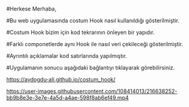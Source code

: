 
#Herkese Merhaba,

#Bu web uygulamasında costum Hook nasıl kullanıldığı gösterilmiştir.

#Costum Hook bizim için kod tekrarının önleyen bir yapıdır.

#Farklı componetlerde aynı Hook ile nasıl veri çekileceği gösterilmiştir.

#Ayrıntılı açıklamalar kod satırlarında yapılmıştır.

#Uygulamanın sonucu aşağıdaki bağlantıyı tıklayarak görebilirsiniz.


https://aydogdu-ali.github.io/costum_hook/


https://user-images.githubusercontent.com/108414013/216638252-bb9b8e3e-3e7e-4a5d-a4ae-598f8ab6ef49.mp4

